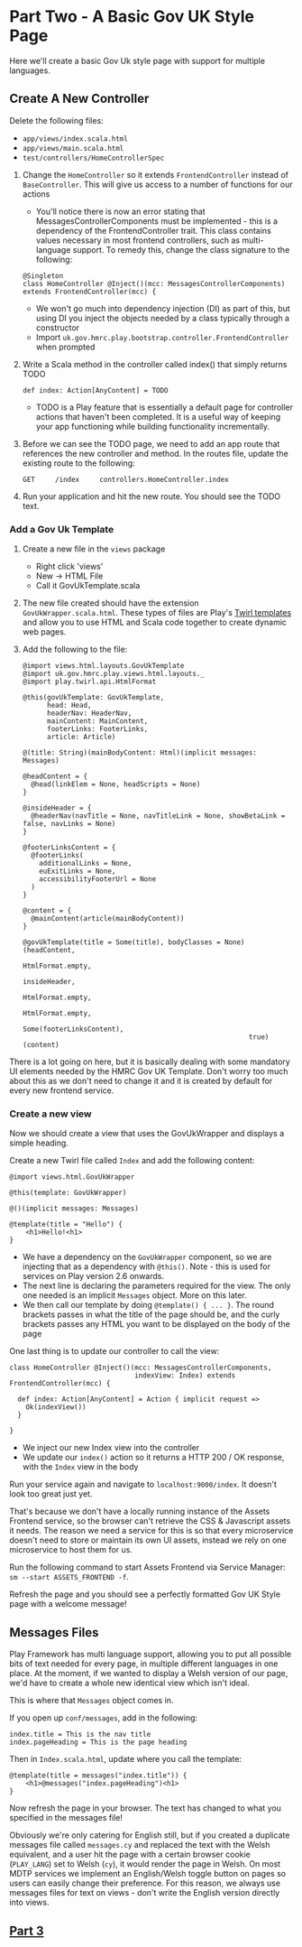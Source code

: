 # Part Two - A Basic Gov UK Style Page

Here we'll create a basic Gov Uk style page with support for multiple languages.

## Create A New Controller

Delete the following files:
* `app/views/index.scala.html`
* `app/views/main.scala.html`
* `test/controllers/HomeControllerSpec`

1. Change the `HomeController` so it extends `FrontendController` instead of `BaseController`. This will give us access to a number of functions for our actions

    * You'll notice there is now an error stating that MessagesControllerComponents must be implemented - this is a dependency of the FrontendController trait. This class contains values necessary in most frontend controllers, such as multi-language support. To remedy this, change the class signature to the following:
    ```
    @Singleton
    class HomeController @Inject()(mcc: MessagesControllerComponents) extends FrontendController(mcc) {
    ```
    * We won't go much into dependency injection (DI) as part of this, but using DI you inject the objects needed by a class typically through a constructor
    * Import `uk.gov.hmrc.play.bootstrap.controller.FrontendController` when prompted

2. Write a Scala method in the controller called index() that simply returns TODO
    ```
    def index: Action[AnyContent] = TODO
    ```
    * TODO is a Play feature that is essentially a default page for controller actions that haven't been completed. It is a useful way of keeping your app functioning while building functionality incrementally.

3. Before we can see the TODO page, we need to add an app route that references the new controller and method. In the routes file, update the existing route to the following:
    ```
    GET     /index     controllers.HomeController.index
    ```

4. Run your application and hit the new route. You should see the TODO text.

### Add a Gov Uk Template

1. Create a new file in the `views` package
    * Right click 'views'
    * New -> HTML File
    * Call it GovUkTemplate.scala
    
2. The new file created should have the extension `GovUkWrapper.scala.html`. These types of files are Play's [Twirl templates](https://www.playframework.com/documentation/2.6.x/ScalaTemplates) and allow you to use HTML and Scala code together to create dynamic web pages.

3. Add the following to the file:

    ```
    @import views.html.layouts.GovUkTemplate
    @import uk.gov.hmrc.play.views.html.layouts._
    @import play.twirl.api.HtmlFormat
    
    @this(govUkTemplate: GovUkTemplate,
          head: Head,
          headerNav: HeaderNav,
          mainContent: MainContent,
          footerLinks: FooterLinks,
          article: Article)
    
    @(title: String)(mainBodyContent: Html)(implicit messages: Messages)
    
    @headContent = {
      @head(linkElem = None, headScripts = None)
    }
    
    @insideHeader = {
      @headerNav(navTitle = None, navTitleLink = None, showBetaLink = false, navLinks = None)
    }
    
    @footerLinksContent = {
      @footerLinks(
        additionalLinks = None,
        euExitLinks = None,
        accessibilityFooterUrl = None
      )
    }
    
    @content = {
      @mainContent(article(mainBodyContent))
    }
    
    @govUkTemplate(title = Some(title), bodyClasses = None)(headContent,
                                                            HtmlFormat.empty,
                                                            insideHeader,
                                                            HtmlFormat.empty,
                                                            HtmlFormat.empty,
                                                            Some(footerLinksContent),
                                                            true)(content)
    ```

There is a lot going on here, but it is basically dealing with some mandatory UI elements needed by the HMRC Gov UK Template.
Don't worry too much about this as we don't need to change it and it is created by default for every new frontend service.

### Create a new view

Now we should create a view that uses the GovUkWrapper and displays a simple heading.

Create a new Twirl file called `Index` and add the following content:

```
@import views.html.GovUkWrapper

@this(template: GovUkWrapper)

@()(implicit messages: Messages)

@template(title = "Hello") {
    <h1>Hello!<h1>
}
```
* We have a dependency on the `GovUkWrapper` component, so we are injecting that as a dependency with `@this()`. Note - this is used for services on Play version 2.6 onwards.
* The next line is declaring the parameters required for the view. The only one needed is an implicit `Messages` object. More on this later.
* We then call our template by doing `@template() { ... }`. The round brackets passes in what the title of the page should be, and the curly brackets passes any HTML you want to be displayed on the body of the page

One last thing is to update our controller to call the view:

```
class HomeController @Inject()(mcc: MessagesControllerComponents,
                               indexView: Index) extends FrontendController(mcc) {

  def index: Action[AnyContent] = Action { implicit request =>
    Ok(indexView())
  }

}
```
* We inject our new Index view into the controller
* We update our `index()` action so it returns a HTTP 200 / OK response, with the `Index` view in the body

Run your service again and navigate to `localhost:9000/index`. It doesn't look too great just yet.

That's because we don't have a locally running instance of the Assets Frontend service, so the browser can't retrieve the CSS & Javascript assets it needs.
The reason we need a service for this is so that every microservice doesn't need to store or maintain its own UI assets, instead we rely on one microservice to host them for us. 

Run the following command to start Assets Frontend via Service Manager: `sm --start ASSETS_FRONTEND -f`.

Refresh the page and you should see a perfectly formatted Gov UK Style page with a welcome message!

## Messages Files

Play Framework has multi language support, allowing you to put all possible bits of text needed for every page, in multiple different languages in one place.
At the moment, if we wanted to display a Welsh version of our page, we'd have to create a whole new identical view which isn't ideal.

This is where that `Messages` object comes in.

If you open up `conf/messages`, add in the following:
```
index.title = This is the nav title
index.pageHeading = This is the page heading
```

Then in `Index.scala.html`, update where you call the template:
```
@template(title = messages("index.title")) {
    <h1>@messages("index.pageHeading")<h1>
}
```

Now refresh the page in your browser. The text has changed to what you specified in the messages file!

Obviously we're only catering for English still, but if you created a duplicate messages file called `messages.cy` and replaced the text with the Welsh equivalent, and a user hit the page with a certain browser cookie (`PLAY_LANG`) set to Welsh (`cy`), it would render the page in Welsh.
On most MDTP services we implement an English/Welsh toggle button on pages so users can easily change their preference. 
For this reason, we always use messages files for text on views - don't write the English version directly into views.

## [Part 3](Part3.md) 